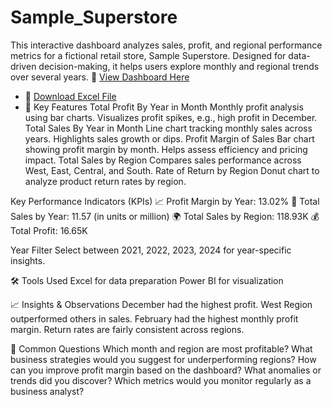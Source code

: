 # Sample_Superstore
This interactive dashboard analyzes sales, profit, and regional performance metrics for a fictional retail store, Sample Superstore. Designed for data-driven decision-making, it helps users explore monthly and regional trends over several years.
 🔗 [View Dashboard Here](https://github.com/user-attachments/assets/fe0fd2a0-29b8-4f57-8072-078b14947ef5)
- 📄 [Download Excel File](https://your-excel-file-link.com)
- 📌 Key Features
Total Profit By Year in Month
Monthly profit analysis using bar charts.
Visualizes profit spikes, e.g., high profit in December.
Total Sales By Year in Month
Line chart tracking monthly sales across years.
Highlights sales growth or dips.
Profit Margin of Sales
Bar chart showing profit margin by month.
Helps assess efficiency and pricing impact.
Total Sales by Region
Compares sales performance across West, East, Central, and South.
Rate of Return by Region
Donut chart to analyze product return rates by region.

Key Performance Indicators (KPIs)
📈 Profit Margin by Year: 13.02%
💸 Total Sales by Year: 11.57 (in units or million)
🌍 Total Sales by Region: 118.93K
💰 Total Profit: 16.65K

Year Filter
Select between 2021, 2022, 2023, 2024 for year-specific insights.

🛠️ Tools Used
Excel for data preparation
Power BI for visualization

📈 Insights & Observations
December had the highest profit.
West Region outperformed others in sales.
February had the highest monthly profit margin.
Return rates are fairly consistent across regions.

💬 Common  Questions
Which month and region are most profitable?
What business strategies would you suggest for underperforming regions?
How can you improve profit margin based on the dashboard?
What anomalies or trends did you discover?
Which metrics would you monitor regularly as a business analyst?

